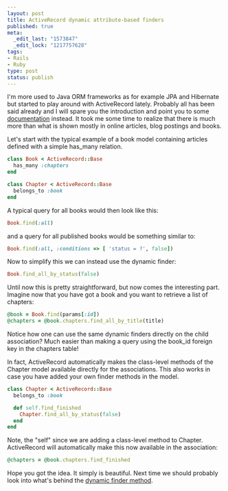 ```yaml
---
layout: post
title: ActiveRecord dynamic attribute-based finders
published: true
meta:
  _edit_last: "1573847"
  _edit_lock: "1217757628"
tags:
- Rails
- Ruby
type: post
status: publish
---
```

I'm more used to Java ORM frameworks as for example JPA and Hibernate but started to play around with ActiveRecord lately. Probably all has been said already and I will spare you the introduction and point you to some [documentation](http://rails-doc.org/rails/ActiveRecord/Base) instead. It took me some time to realize that there is much more than what is shown mostly in online articles, blog postings and books. 

Let's start with the typical example of a book model containing articles defined with a simple has_many relation.

```ruby
class Book < ActiveRecord::Base  
  has_many :chapters
end

class Chapter < ActiveRecord::Base  
  belongs_to :book
end
```

A typical query for all books would then look like this:

```ruby
Book.find(:all)
```

and a query for all published books would be something similar to:

```ruby
Book.find(:all, :conditions => [ 'status = ?', false])
```

Now to simplify this we can instead use the dynamic finder:

```ruby
Book.find_all_by_status(false)
```

Until now this is pretty straightforward, but now comes the interesting part. Imagine now that you have got a book and you want to retrieve a list of chapters:

```ruby
@book = Book.find(params[:id])
@chapters = @book.chapters.find_all_by_title(title)
```

Notice how one can use the same dynamic finders directly on the child association? Much easier than making a query using the book_id foreign key in the chapters table!

In fact, ActiveRecord automatically makes the class-level methods of the Chapter model available directly for the associations. This also works in case you have added your own finder methods in the model.

```ruby
class Chapter < ActiveRecord::Base  
  belongs_to :book  

  def self.find_finished  
    Chapter.find_all_by_status(false)  
  end
end
```

Note, the "self" since we are adding a class-level method to Chapter. ActiveRecord will automatically make this now available in the association:

```ruby
@chapters = @book.chapters.find_finished
```

Hope you got the idea. It simply is beautiful. Next time we should probably look into what's behind the [dynamic finder method](http://rails-doc.org/rails/ActiveRecord/Base/find/class).
